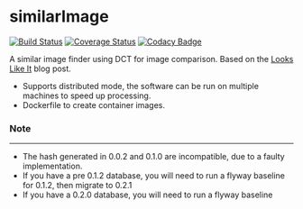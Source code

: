 similarImage
============
[![Build Status](https://travis-ci.org/seeker/similarImage.png?branch=develop)](https://travis-ci.org/seeker/similarImage) [![Coverage Status](https://coveralls.io/repos/seeker/similarImage/badge.png?branch=develop)](https://coveralls.io/r/seeker/similarImage?branch=develop) [![Codacy Badge](https://api.codacy.com/project/badge/Grade/9443ff2c55da47329ed354e7a3d15f29)](https://www.codacy.com/app/seeker/similarImage?utm_source=github.com&amp;utm_medium=referral&amp;utm_content=seeker/similarImage&amp;utm_campaign=Badge_Grade)

A similar image finder using DCT for image comparison.
Based on the [Looks Like It](http://www.hackerfactor.com/blog/?/archives/432-Looks-Like-It.html) blog post.

- Supports distributed mode, the software can be run on multiple machines to speed up processing.
- Dockerfile to create container images.

### Note
------
- The hash generated in 0.0.2 and 0.1.0 are incompatible, due to a faulty implementation.
- If you have a pre 0.1.2 database, you will need to run a flyway baseline for 0.1.2, then migrate to 0.2.1
- If you have a 0.2.0 database, you will need to run a flyway baseline
